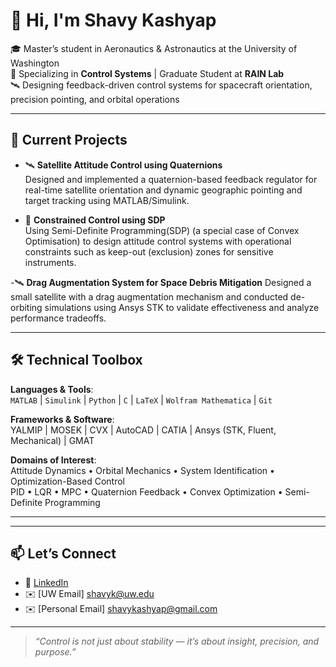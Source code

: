 <!--
**shavykashyap/shavykashyap** is a ✨ _special_ ✨ repository because its `README.md` (this file) appears on your GitHub profile.

Here are some ideas to get you started:

- 🔭 I’m currently working on ...
- 🌱 I’m currently learning ...
- 👯 I’m looking to collaborate on ...
- 🤔 I’m looking for help with ...
- 💬 Ask me about ...
- 📫 How to reach me: ...
- 😄 Pronouns: ...
- ⚡ Fun fact: ...
-->
# 👋 Hi, I'm Shavy Kashyap

🎓 Master’s student in Aeronautics & Astronautics at the University of Washington  
🔧 Specializing in **Control Systems** | Graduate Student at **RAIN Lab**  
🛰️ Designing feedback-driven control systems for spacecraft orientation, precision pointing, and orbital operations

---

## 🔭 Current Projects

- 🛰️ **Satellite Attitude Control using Quaternions**  
  Designed and implemented a quaternion-based feedback regulator for real-time satellite orientation and dynamic geographic pointing and target tracking using MATLAB/Simulink.


<!--
- 🚁 **Quadcopter Control in Simulink**  
  Modeling and control of quadrotor UAVs with a focus on 6DOF dynamics, feedback control design, and hardware-oriented modeling.
-->

- 📐 **Constrained Control using SDP**  
  Using Semi-Definite Programming(SDP) (a special case of Convex Optimisation) to design attitude control systems with operational constraints such as keep-out (exclusion) zones for sensitive instruments.


-🛰️ **Drag Augmentation System for Space Debris Mitigation**
  Designed a small satellite with a drag augmentation mechanism and conducted de-orbiting simulations using Ansys STK to validate effectiveness and analyze performance tradeoffs.

---

## 🛠️ Technical Toolbox

**Languages & Tools**:  
`MATLAB` | `Simulink` | `Python` | `C` | `LaTeX` | `Wolfram Mathematica` | `Git`

**Frameworks & Software**:  
YALMIP | MOSEK | CVX | AutoCAD | CATIA | Ansys (STK, Fluent, Mechanical) | GMAT

**Domains of Interest**:  
Attitude Dynamics • Orbital Mechanics • System Identification • Optimization-Based Control  
PID • LQR • MPC • Quaternion Feedback • Convex Optimization • Semi-Definite Programming

---
<!--
## 📌 Selected Repositories

- [🔧 Satellite-Attitude-Control](https://github.com/shavykashyap/Satellite-Attitude-Control)
- [🚁 Quadcopter-Control](https://github.com/shavykashyap/Quadcopter-Control)
- [📊 SDP-Constrained-Control](https://github.com/shavykashyap/SDP-Constrained-Control)
- [🌐 Portfolio Website](https://github.com/shavykashyap/shavykashyap.github.io)
-->
---

## 📫 Let’s Connect

<!-- 
- 🔗 [Portfolio Website](https://sites.google.com/view/shavykashyap)
-->
- 💼 [LinkedIn](https://linkedin.com/in/shavykashyap)
- ✉️ [UW Email] shavyk@uw.edu
- ✉️ [Personal Email] shavykashyap@gmail.com

---

> *“Control is not just about stability — it’s about insight, precision, and purpose.”*

